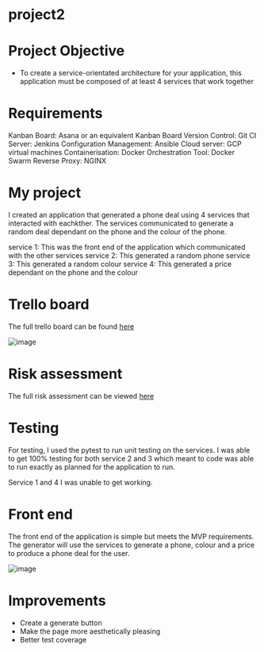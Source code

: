 # project2

# Project Objective 

- To create a service-orientated architecture for your application, this application must be composed of at least 4 services that work together

# Requirements 

Kanban Board: Asana or an equivalent Kanban Board
Version Control: Git
CI Server: Jenkins
Configuration Management: Ansible
Cloud server: GCP virtual machines
Containerisation: Docker
Orchestration Tool: Docker Swarm
Reverse Proxy: NGINX

# My project

I created an application that generated a phone deal using 4 services that interacted with eachkther. The services communicated to generate a random deal dependant on the phone and the colour of the phone. 

service 1: This was the front end of the application which communicated with the other services 
service 2: This generated a random phone 
service 3: This generated a random colour
service 4: This generated a price dependant on the phone and the colour

# Trello board

The full trello board can be found [here](https://trello.com/b/sCSrpdxl/practical-project)

![image](https://user-images.githubusercontent.com/84961850/126135912-60f39f04-a8da-4207-a1a0-4464a1f82132.png)



# Risk assessment 

The full risk assessment can be viewed [here](https://docs.google.com/spreadsheets/d/1LR_VZsmfVByZFJA3BPvN0WsaQbGsw9JgBUsQIkRJd3s/edit?usp=sharing)


# Testing

For testing, I used the pytest to run unit testing on the services. I was able to get 100% testing for both service 2 and 3 which meant to code was able to run exactly as planned for the application to run. 

Service 1 and 4 I was unable to get working. 


# Front end

The front end of the application is simple but meets the MVP requirements. The generator will use the services to generate a phone, colour and a price to produce a phone deal for the user. 

![image](https://user-images.githubusercontent.com/84961850/126135278-6ef081ed-7aad-4aa6-a516-4eefecd39216.png)

# Improvements 

- Create a generate button
- Make the page more aesthetically pleasing 
- Better test coverage 

